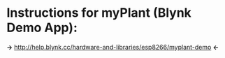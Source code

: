# Instructions for myPlant (Blynk Demo App):

**->**  http://help.blynk.cc/hardware-and-libraries/esp8266/myplant-demo  **<-**
